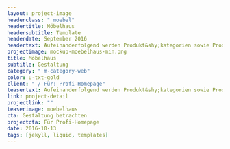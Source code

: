 ```yaml
---
layout: project-image
headerclass: " moebel"
headertitle: Möbelhaus
headersubtitle: Template
headerdate: September 2016
headertext: Aufeinanderfolgend werden Produkt&shy;kategorien sowie Produkt&shy;highlights übersichtlich per Slider vorgestellt. Verschiedene Farbkombinationen.
projectimage: mockup-moebelhaus-min.png
title: Möbelhaus
subtitle: Gestaltung
category: " m-category-web"
color: u-txt-gold
client: " / Für: Profi-Homepage"
teasertext: Aufeinanderfolgend werden Produkt&shy;kategorien sowie Produkthightlights übersichtlich per Slider vorgestellt. Verschiedene Farbkombinationen.
link: project-detail
projectlink: ""
teaserimage: moebelhaus
cta: Gestaltung betrachten
projectcta: Für Profi-Homepage
date: 2016-10-13
tags: [jekyll, liquid, templates]
---
```

<!-- Widgets -->
<!-- <section id="widget-font" class="o-flex-center--center has-column c-widget">
  <p class="c-widget__heading u-txt-grey-lightest u-uppercase">Schriftfamilie</p>
  <div class="c-widget__aa u-txt-black oculus-aa"></div>
  <p class="c-widget__subtitle u-txt-black">Avenir</p>
</section>

<section id="widget-color" class="o-flex-center--center has-column c-widget">
  <p class="c-widget__heading u-txt-grey-lightest u-uppercase">Farbkomposition</p>
  <div class="o-flex-center--center c-widget__palette u-txt-black">
    <span class="c-widget__color is-red"></span>
    <span class="c-widget__color is-black"></span>
    <span class="c-widget__color is-blue"></span>
    <span class="c-widget__color is-grey"></span>
    <span class="c-widget__color is-grey-light"></span>
  </div>
</section>

<section id="widget-video" class="o-flex-center--center has-column c-widget">
  <div><p class="c-widget__heading u-txt-grey-lightest u-uppercase">Videomodus</p></div>
  <div class="c-widget__video"></div>
</section> -->

